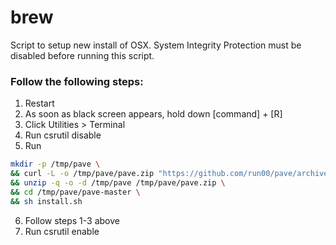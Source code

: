 # brew
Script to setup new install of OSX.  System Integrity Protection must be disabled before running this script.

### Follow the following steps:
1. Restart
2. As soon as black screen appears, hold down [command] + [R]
3. Click Utilities > Terminal
4. Run csrutil disable
5. Run 
```bash
mkdir -p /tmp/pave \
&& curl -L -o /tmp/pave/pave.zip "https://github.com/run00/pave/archive/master.zip" \
&& unzip -q -o -d /tmp/pave /tmp/pave/pave.zip \
&& cd /tmp/pave/pave-master \
&& sh install.sh
```
6. Follow steps 1-3 above
7. Run csrutil enable


